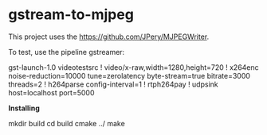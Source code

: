 # gstream-to-mjpeg

This project uses the https://github.com/JPery/MJPEGWriter.

To test, use the pipeline gstreamer:

gst-launch-1.0 videotestsrc ! video/x-raw,width=1280,height=720 ! x264enc noise-reduction=10000 tune=zerolatency byte-stream=true bitrate=3000 threads=2 ! h264parse config-interval=1 ! rtph264pay ! udpsink host=localhost port=5000

**Installing**

mkdir build
cd build
cmake ../
make 

